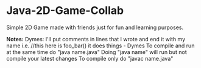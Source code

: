 # Java-2D-Game-Collab
Simple 2D Game made with friends just for fun and learning purposes.

**Notes:**
Dymes:
I'll put comments in lines that I wrote and end it with my name
i.e. //this here is foo_bar() it does things - Dymes
To compile and run at the same time do "java name.java"
Doing "java name" will run but not compile your latest changes
To compile only do "javac name.java"